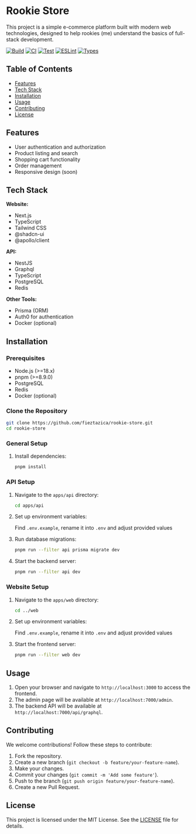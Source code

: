 #  Rookie Store

This project is a simple e-commerce platform built with modern web technologies, designed to help rookies (me) understand the basics of full-stack development.

[![Build](https://github.com/fieztazica/rookie-store/actions/workflows/build.yml/badge.svg)](https://github.com/fieztazica/rookie-store/actions/workflows/build.yml)
[![CI](https://github.com/fieztazica/rookie-store/actions/workflows/ci.yml/badge.svg)](https://github.com/fieztazica/rookie-store/actions/workflows/ci.yml)
[![Test](https://github.com/fieztazica/rookie-store/actions/workflows/test.yml/badge.svg)](https://github.com/fieztazica/rookie-store/actions/workflows/test.yml)
[![ESLint](https://github.com/fieztazica/rookie-store/actions/workflows/lint.yml/badge.svg)](https://github.com/fieztazica/rookie-store/actions/workflows/lint.yml)
[![Types](https://github.com/fieztazica/rookie-store/actions/workflows/type-check.yml/badge.svg)](https://github.com/fieztazica/rookie-store/actions/workflows/type-check.yml)

## Table of Contents

- [Features](#features)
- [Tech Stack](#tech-stack)
- [Installation](#installation)
- [Usage](#usage)
- [Contributing](#contributing)
- [License](#license)

## Features

- User authentication and authorization
- Product listing and search
- Shopping cart functionality
- Order management
- Responsive design (soon)

## Tech Stack

**Website:**

- Next.js
- TypeScript
- Tailwind CSS
- @shadcn-ui
- @apollo/client

**API:**

- NestJS
- Graphql
- TypeScript
- PostgreSQL
- Redis

**Other Tools:**

- Prisma (ORM)
- Auth0 for authentication
- Docker (optional)

## Installation

### Prerequisites

- Node.js (>=18.x)
- pnpm (>=8.9.0)
- PostgreSQL
- Redis
- Docker (optional)

### Clone the Repository

```bash
git clone https://github.com/fieztazica/rookie-store.git
cd rookie-store
```

### General Setup

1. Install dependencies:

    ```bash
    pnpm install
    ```

### API Setup

1. Navigate to the `apps/api` directory:

    ```bash
    cd apps/api
    ```

2. Set up environment variables:

    Find `.env.example`, rename it into `.env` and adjust provided values

3. Run database migrations:

    ```bash
    pnpm run --filter api prisma migrate dev
    ```

4. Start the backend server:

    ```bash
    pnpm run --filter api dev
    ```

### Website Setup

1. Navigate to the `apps/web` directory:

    ```bash
    cd ../web
    ```

2. Set up environment variables:

    Find `.env.example`, rename it into `.env` and adjust provided values

3. Start the frontend server:

    ```bash
    pnpm run --filter web dev
    ```

## Usage

1. Open your browser and navigate to `http://localhost:3000` to access the frontend.
2. The admin page will be available at `http://localhost:7000/admin`.
3. The backend API will be available at `http://localhost:7000/api/graphql`.

## Contributing

We welcome contributions! Follow these steps to contribute:

1. Fork the repository.
2. Create a new branch (`git checkout -b feature/your-feature-name`).
3. Make your changes.
4. Commit your changes (`git commit -m 'Add some feature'`).
5. Push to the branch (`git push origin feature/your-feature-name`).
6. Create a new Pull Request.

## License

This project is licensed under the MIT License. See the [LICENSE](LICENSE) file for details.
